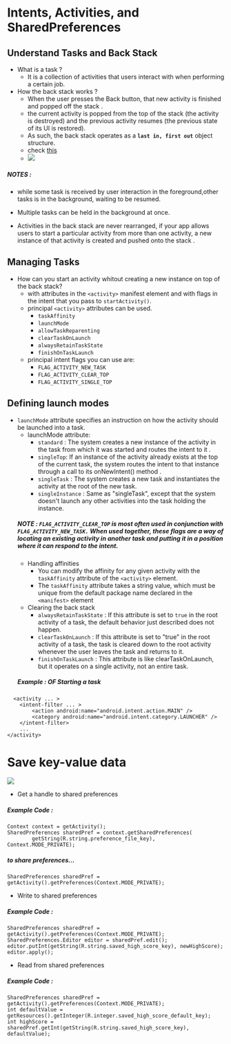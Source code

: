# Intents, Activities, and SharedPreferences
## Understand Tasks and Back Stack
- What is a task ?
  - It is a collection of activities that users interact with when performing a certain job.
- How the back stack works ?
  - When the user presses the Back button, that new activity is finished and popped off the stack .
  - the current activity is popped from the top of the stack (the activity is destroyed) and the previous activity resumes (the previous state of its UI is restored).
  - As such, the back stack operates as a **`last in, first out`** object structure.
  - check [this](https://youtu.be/MvIlVsXxXmY)
  - ![](https://img-blog.csdnimg.cn/20210130153857479.png)
##### **NOTES :**
- while some task is received by user interaction in the foreground,other tasks is in the background, waiting to be resumed.

- Multiple tasks can be held in the background at once.
- Activities in the back stack are never rearranged, if your app allows users to start a particular activity from more than one activity, a new instance of that activity is created and pushed onto the stack .
 ## Managing Tasks
- How can  you start an activity whitout creating a new instance on top of the back stack?
  - with attributes in the `<activity>` manifest element and with flags in the intent that you pass to `startActivity()`.
  - principal `<activity>` attributes  can be used.
    - `taskAffinity`
    - `launchMode`
    - `allowTaskReparenting`
    - `clearTaskOnLaunch`
    - `alwaysRetainTaskState`
    - `finishOnTaskLaunch`
  - principal intent flags you can use are:
    - `FLAG_ACTIVITY_NEW_TASK`
    - `FLAG_ACTIVITY_CLEAR_TOP`
    - `FLAG_ACTIVITY_SINGLE_TOP`
## Defining launch modes
- `launchMode` attribute specifies an instruction on how the activity should be launched into a task.
  - launchMode attribute:
    - `standard` : The system creates a new instance of the activity in the task from which it was started and routes the intent to it .
    - `singleTop`: If an instance of the activity already exists at the top of the current task, the system routes the intent to that instance through a call to its onNewIntent() method .
    - `singleTask` : The system creates a new task and instantiates the activity at the root of the new task.
    - `singleInstance` : Same as "singleTask", except that the system doesn't launch any other activities into the task holding the instance.
  ##### **NOTE :** `FLAG_ACTIVITY_CLEAR_TOP` is most often used in conjunction with `FLAG_ACTIVITY_NEW_TASK.` When used together, these flags are a way of locating an existing activity in another task and putting it in a position where it can respond to the intent.
  - Handling affinities
    - You can modify the affinity for any given activity with the `taskAffinity` attribute of the `<activity>` element.
    - The `taskAffinity` attribute takes a string value, which must be unique from the default package name declared in the `<manifest>` element
  - Clearing the back stack
    - `alwaysRetainTaskState` : If this attribute is set to `true` in the root activity of a task, the default behavior just described does not happen.
    - `clearTaskOnLaunch` : If this attribute is set to "true" in the root activity of a task, the task is cleared down to the root activity whenever the user leaves the task and returns to it. 
    - `finishOnTaskLaunch` : This attribute is like clearTaskOnLaunch, but it operates on a single activity, not an entire task.
  ##### Example : OF Starting a task
```
  <activity ... >
    <intent-filter ... >
        <action android:name="android.intent.action.MAIN" />
        <category android:name="android.intent.category.LAUNCHER" />
    </intent-filter>
    ...
</activity>
```
#
# Save key-value data
![](https://i.ytimg.com/vi/fJEFZ6EOM9o/sddefault.jpg)
- Get a handle to shared preferences
 ##### Example Code :
```
Context context = getActivity();
SharedPreferences sharedPref = context.getSharedPreferences(
        getString(R.string.preference_file_key), Context.MODE_PRIVATE);
```
##### to share preferences...
```
SharedPreferences sharedPref = getActivity().getPreferences(Context.MODE_PRIVATE);
```
- Write to shared preferences
 ##### Example Code :

```
SharedPreferences sharedPref = getActivity().getPreferences(Context.MODE_PRIVATE);
SharedPreferences.Editor editor = sharedPref.edit();
editor.putInt(getString(R.string.saved_high_score_key), newHighScore);
editor.apply();
```
- Read from shared preferences
##### Example Code :

```
SharedPreferences sharedPref = getActivity().getPreferences(Context.MODE_PRIVATE);
int defaultValue = getResources().getInteger(R.integer.saved_high_score_default_key);
int highScore = sharedPref.getInt(getString(R.string.saved_high_score_key), defaultValue);
```
